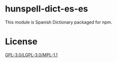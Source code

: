 # hunspell-dict-es-es

This module is Spanish Dictionary packaged for npm.

# License

[GPL-3.0/LGPL-3.0/MPL-1.1](https://github.com/kwonoj/hunspell-dict/blob/master/packages/es-es/LICENSE)